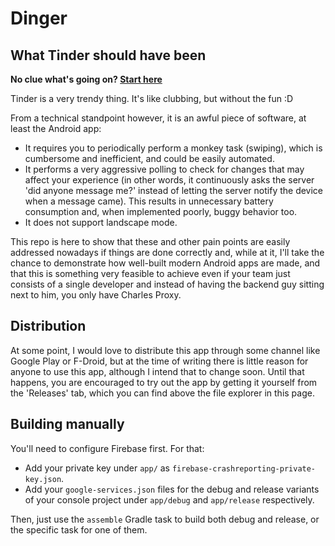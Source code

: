 # Dinger
## What Tinder should have been

__No clue what's going on? [Start here](assets/overview.pdf "Architecture overview")__

Tinder is a very trendy thing. It's like clubbing, but without the fun :D

From a technical standpoint however, it is an awful piece of software, at least the Android app:
* It requires you to periodically perform a monkey task (swiping), which is cumbersome and inefficient, and could be easily automated.
* It performs a very aggressive polling to check for changes that may affect your experience (in other words, it continuously asks the server 'did anyone message me?' instead of letting the server notify the device when a message came). This results in unnecessary battery consumption and, when implemented poorly, buggy behavior too.
* It does not support landscape mode.

This repo is here to show that these and other pain points are easily addressed nowadays if things are done correctly and, while at it, I'll take the chance to demonstrate how well-built modern Android apps are made, and that this is something very feasible to achieve even if your team just consists of a single developer and instead of having the backend guy sitting next to him, you only have Charles Proxy.

## Distribution

At some point, I would love to distribute this app through some channel like Google Play or F-Droid, but at the time of writing there is little reason for anyone to use this app, although I intend that to change soon.
Until that happens, you are encouraged to try out the app by getting it yourself from the 'Releases' tab, which you can find above the file explorer in this page.

## Building manually

You'll need to configure Firebase first. For that:
* Add your private key under `app/` as `firebase-crashreporting-private-key.json`.
* Add your `google-services.json` files for the debug and release variants of your console project under `app/debug` and `app/release` respectively.

Then, just use the `assemble` Gradle task to build both debug and release, or the specific task for one of them.
